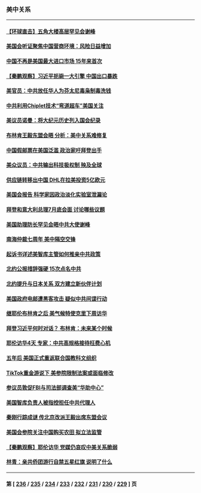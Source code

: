 ### 美中关系
---
#### [【环球直击】五角大楼高层罕见会谢峰](../../pages/nf1412576/n14033918.md) 
#### [美国会听证聚焦中国营商环境：风险日益增加](../../pages/nf1412576/n14033879.md) 
#### [中国不再是美国最大进口市场 15年来首次](../../pages/nf1412576/n14034024.md) 
#### [【秦鹏观察】习近平扼毙一大引擎 中国出口暴跌](../../pages/nf1412576/n14033967.md) 
#### [美官员：中共放任华人为芬太尼毒枭制毒洗钱](../../pages/nf1412576/n14033824.md) 
#### [中共利用Chiplet技术“弯道超车”美国关注](../../pages/nf1412576/n14033860.md) 
#### [美议员诺曼：将大纪元历史列入国会纪录](../../pages/nf1412576/n14033882.md) 
#### [布林肯王毅东盟会晤 分析：美中关系难修复](../../pages/nf1412576/n14033733.md) 
#### [中国假邮票在美国泛滥 政治家吁拜登出手](../../pages/nf1412576/n14033701.md) 
#### [美众议员：中共输出科技极权制 殃及全球](../../pages/nf1412576/n14033494.md) 
#### [供应链转移出中国 DHL在拉美投资5亿欧元](../../pages/nf1412576/n14033356.md) 
#### [美国会报告 科学家因政治淡化实验室泄漏论](../../pages/nf1412576/n14033294.md) 
#### [拜登和意大利总理7月底会面 讨论哪些议题](../../pages/nf1412576/n14033157.md) 
#### [美国助理防长罕见会晤中共大使谢峰](../../pages/nf1412576/n14033154.md) 
#### [南海仲裁七周年 美中隔空交锋](../../pages/nf1412576/n14033098.md) 
#### [起诉书详述美智库主管如何推亲中共政策](../../pages/nf1412576/n14032692.md) 
#### [北约公报措辞强硬 15次点名中共](../../pages/nf1412576/n14032907.md) 
#### [北约提升与日本关系 双方建立新伙伴计划](../../pages/nf1412576/n14032904.md) 
#### [美国政府电邮遭黑客攻击 疑似中共间谍行动](../../pages/nf1412576/n14032835.md) 
#### [继耶伦布林肯之后 美气候特使克里下周访华](../../pages/nf1412576/n14032747.md) 
#### [拜登习近平何时对话？ 布林肯：未来某个时候](../../pages/nf1412576/n14032612.md) 
#### [耶伦访华4天 专家：中共高规格接待枉费心机](../../pages/nf1412576/n14021843.md) 
#### [五年后 美国正式重返联合国教科文组织](../../pages/nf1412576/n14032490.md) 
#### [TikTok重金游说下 美参院限制法案或面临修改](../../pages/nf1412576/n14032477.md) 
#### [参议员敦促FBI与司法部调查美“华助中心”](../../pages/nf1412576/n14032257.md) 
#### [美国智库负责人被指控担任中共代理人](../../pages/nf1412576/n14031994.md) 
#### [秦刚行踪成谜 传北京改派王毅出席东盟会议](../../pages/nf1412576/n14032103.md) 
#### [美国会参院关注中国购买农田 拟立法监管](../../pages/nf1412576/n14031932.md) 
#### [【秦鹏观察】耶伦访华 党媒仍哀叹中美关系脆弱](../../pages/nf1412576/n14031848.md) 
#### [林青：亲共侨团游行自禁五星红旗 说明了什么](../../pages/nf1412576/n14031768.md) 

---
#### 第 [ [236](./236.md) / [235](./235.md) / [234](./234.md) / [233](./233.md) / [232](./232.md) / [231](./231.md) / [230](./230.md) / [229](./229.md) ] 页
